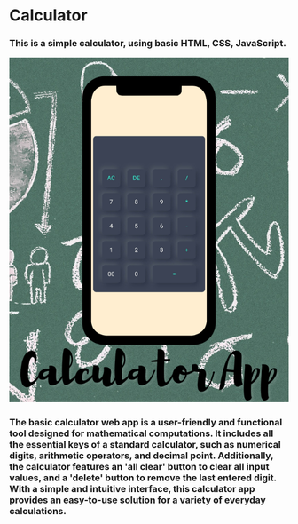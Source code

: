 # Calculator
<h3>This is a simple calculator, using basic HTML, CSS, JavaScript.</h3>
<img src="Calculator.png"/>
<h3> The basic calculator web app is a user-friendly and functional tool designed for mathematical computations. It includes all the essential keys of a standard calculator, such as numerical digits, arithmetic operators, and decimal point. Additionally, the calculator features an 'all clear' button to clear all input values, and a 'delete' button to remove the last entered digit. With a simple and intuitive interface, this calculator app provides an easy-to-use solution for a variety of everyday calculations.<h3/>
